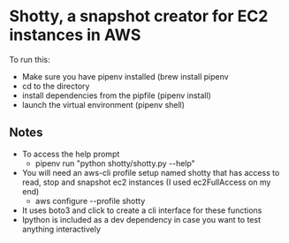 # Shotty, a snapshot creator for EC2 instances in AWS

To run this:

- Make sure you have pipenv installed (brew install pipenv
- cd to the directory
- install dependencies from the pipfile (pipenv install)
- launch the virtual environment (pipenv shell)

## Notes

- To access the help prompt
  - pipenv run "python shotty/shotty.py --help"
- You will need an aws-cli profile setup named shotty that has access to read, stop and snapshot ec2 instances (I used ec2FullAccess on my end)
  - aws configure --profile shotty
- It uses boto3 and click to create a cli interface for these functions
- Ipython is included as a dev dependency in case you want to test anything interactively
